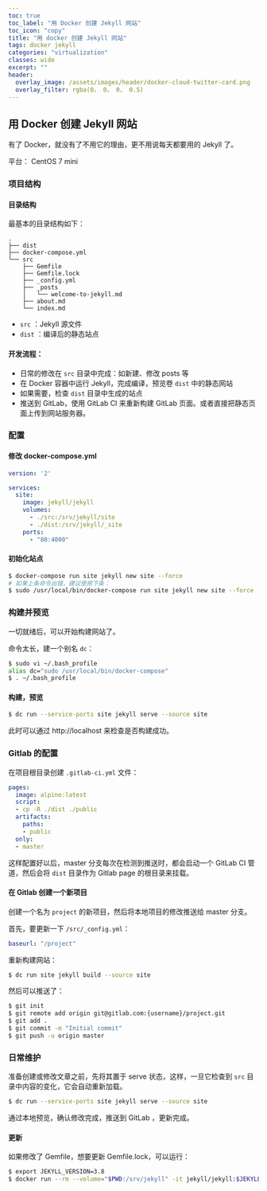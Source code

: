 ```yaml
---
toc: true
toc_label: "用 Docker 创建 Jekyll 网站"
toc_icon: "copy"
title: "用 docker 创建 Jekyll 网站"
tags: docker jekyll
categories: "virtualization"
classes: wide
excerpt: ""
header:
  overlay_image: /assets/images/header/docker-cloud-twitter-card.png
  overlay_filter: rgba(0， 0， 0， 0.5)
---
```





## 用 Docker 创建 Jekyll 网站

有了 Docker，就没有了不用它的理由，更不用说每天都要用的 Jekyll 了。

平台： CentOS 7 mini







### 项目结构



#### 目录结构

最基本的目录结构如下：

```
.
├── dist
├── docker-compose.yml
└── src
    ├── Gemfile
    ├── Gemfile.lock
    ├── _config.yml
    ├── _posts
    │   └── welcome-to-jekyll.md
    ├── about.md
    └── index.md
```

* `src` ：Jekyll 源文件
* `dist` ：编译后的静态站点




#### 开发流程：

* 日常的修改在 `src` 目录中完成：如新建、修改 posts 等
* 在 Docker 容器中运行 Jekyll，完成编译，预览卷 `dist` 中的静态网站
* 如果需要，检查 `dist` 目录中生成的站点
* 推送到 GitLab，使用 GitLab CI 来重新构建 GitLab 页面。或者直接把静态页面上传到网站服务器。











### 配置



#### 修改 docker-compose.yml

```yml
version: '2'

services:
  site:
    image: jekyll/jekyll
    volumes:
      - ./src:/srv/jekyll/site
      - ./dist:/srv/jekyll/_site
    ports:
      - "80:4000"
```



#### 初始化站点

```bash
$ docker-compose run site jekyll new site --force
# 如果上条命令出错，建议使用下条：
$ sudo /usr/local/bin/docker-compose run site jekyll new site --force
```










### 构建并预览

一切就绪后，可以开始构建网站了。

命令太长，建一个别名 `dc`：

```bash
$ sudo vi ~/.bash_profile
alias dc="sudo /usr/local/bin/docker-compose"
$ . ~/.bash_profile
```


#### 构建，预览

```bash
$ dc run --service-ports site jekyll serve --source site
```

此时可以通过 http://localhost 来检查是否构建成功。









### Gitlab 的配置

在项目根目录创建 `.gitlab-ci.yml` 文件：

```yml
pages:
  image: alpine:latest
  script:
  - cp -R ./dist ./public
  artifacts:
    paths:
    - public
  only:
  - master
```

这样配置好以后，master 分支每次在检测到推送时，都会启动一个 GitLab CI 管道，然后会将 `dist` 目录作为 Gitlab page 的根目录来挂载。



#### 在 Gitlab 创建一个新项目

创建一个名为 `project` 的新项目，然后将本地项目的修改推送给 master 分支。

首先，要更新一下 `/src/_config.yml`：

```yml
baseurl: "/project"
```

重新构建网站：

```bash
$ dc run site jekyll build --source site
```


然后可以推送了：

```bash
$ git init
$ git remote add origin git@gitlab.com:{username}/project.git
$ git add .
$ git commit -m "Initial commit"
$ git push -u origin master
```










### 日常维护

准备创建或修改文章之前，先将其置于 serve 状态，这样，一旦它检查到 `src` 目录中内容的变化，它会自动重新加载。

```bash
$ dc run --service-ports site jekyll serve --source site
```

通过本地预览，确认修改完成，推送到 GitLab ，更新完成。



#### 更新

如果修改了 Gemfile，想要更新 Gemfile.lock，可以运行：

```bash
$ export JEKYLL_VERSION=3.8
$ docker run --rm --volume="$PWD:/srv/jekyll" -it jekyll/jekyll:$JEKYLL_VERSION bundle update
```
